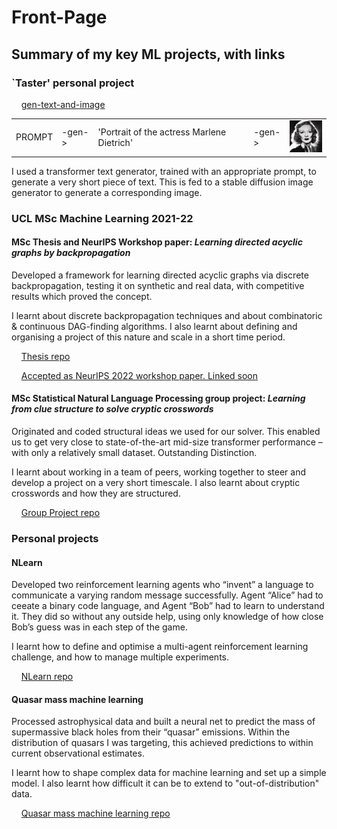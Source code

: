 # Front-Page
## Summary of my key ML projects, with links

### `Taster' personal project

&nbsp;&nbsp;&nbsp;&nbsp;[gen-text-and-image](https://github.com/AndrewWren/gen-text-and-image)

<table><tr><td valign="center">
PROMPT <td> -gen-> <td> 'Portrait of the actress Marlene Dietrich' <td> -gen-> <td> 
<img src="https://github.com/AndrewWren/gen-text-and-image/blob/main/examples/Good/Portrait_of_the_actress_Marlene_Dietrich.jpg?raw=true" width="60"></tr></table>

I used a transformer text generator, trained with an appropriate prompt, to generate a very short piece of text. This is fed to a stable diffusion image generator to generate a corresponding image.

### UCL MSc Machine Learning 2021-22 

#### MSc Thesis and NeurIPS&nbsp;Workshop paper: *Learning directed acyclic graphs by backpropagation*

Developed a framework for learning directed acyclic graphs via discrete backpropagation, testing it on synthetic and real data, with competitive results which proved the concept.

I learnt about discrete backpropagation techniques and about combinatoric & continuous DAG-finding algorithms. I also learnt about defining and organising a project of this nature and scale in a short time period.

&nbsp;&nbsp;&nbsp;&nbsp;[Thesis repo](https://github.com/DAG-DB/DAG-DB)

&nbsp;&nbsp;&nbsp;&nbsp;[Accepted as NeurIPS&nbsp;2022 workshop paper. Linked soon]()

#### MSc Statistical Natural Language Processing group project: *Learning from clue structure to solve cryptic crosswords*

Originated and coded structural ideas we used for our solver.  This enabled us to get very close to state-of-the-art mid-size transformer performance – with only a relatively small dataset.  Outstanding Distinction.

I learnt about working in a team of peers, working together to steer and develop a project on a very short timescale.  I also learnt about cryptic crosswords and how they are structured.

&nbsp;&nbsp;&nbsp;&nbsp;[Group Project repo](https://gitlab.com/jesus.solano/ucl-nlp-coursework)

### Personal projects

#### NLearn

Developed two reinforcement learning agents who “invent” a language to communicate a varying random message successfully.  Agent “Alice” had to ceeate a binary code language, and Agent “Bob” had to learn to understand it.  They did so without any outside help, using only knowledge of how close Bob’s guess was in each step of the game.

I learnt how to define and optimise a multi-agent reinforcement learning challenge, and how to manage multiple experiments.

&nbsp;&nbsp;&nbsp;&nbsp;[NLearn repo](https://github.com/AndrewWren/NLearn)

#### Quasar mass machine learning

Processed astrophysical data and built a neural net to predict the mass of supermassive black holes from their “quasar” emissions.  Within the distribution of quasars I was targeting, this achieved predictions to within current observational estimates.

I learnt how to shape complex data for machine learning and set up a simple model.  I also learnt how difficult it can be to extend to "out-of-distribution" data. 

&nbsp;&nbsp;&nbsp;&nbsp;[Quasar mass machine learning repo](https://github.com/AndrewWren/Quasar-mass-machine-learning)
